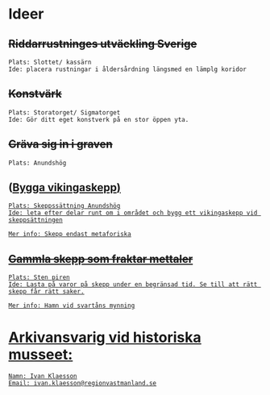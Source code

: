 # Ideer
## ~~Riddarrustninges utväckling Sverige~~
	Plats: Slottet/ kassärn
	Ide: placera rustningar i åldersårdning längsmed en lämplg koridor
## ~~Konstvärk~~
	Plats: Storatorget/ Sigmatorget
	Ide: Gör ditt eget konstverk på en stor öppen yta. 
## ~~Gräva sig in i graven~~
	Plats: Anundshög
## __(<u>Bygga vikingaskepp<u>)__
	Plats: Skeppssättning Anundshög
	Ide: leta efter delar runt om i området och bygg ett vikingaskepp vid skeppsättningen

	Mer info: Skepp endast metaforiska
## ~~Gammla skepp som fraktar mettaler~~
	Plats: Sten piren
	Ide: Lasta på varor på skepp under en begränsad tid. Se till att rätt skepp får rätt saker.

	Mer info: Hamn vid svartåns mynning

# Arkivansvarig vid historiska musseet:
	Namn: Ivan Klaesson
	Email: ivan.klaesson@regionvastmanland.se